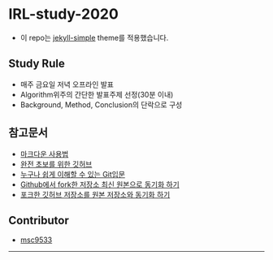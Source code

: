 # IRL-study-2020

- 이 repo는 [jekyll-simple](http://jekyllthemes.org/themes/jekyll-simple/) theme를 적용했습니다.

## Study Rule

- 매주 금요일 저녁 오프라인 발표
- Algorithm위주의 간단한 발표주제 선정(30분 이내)
- Background, Method, Conclusion의 단락으로 구성

## 참고문서

- [마크다운 사용법](https://gist.github.com/ihoneymon/652be052a0727ad59601)
- [완전 초보를 위한 깃허브](https://nolboo.kim/blog/2013/10/06/github-for-beginner/)
- [누구나 쉽게 이해할 수 있는 Git입문](https://backlog.com/git-tutorial/kr/)
- [Github에서 fork한 저장소 최신 원본으로 동기화 하기](https://lifove.tistory.com/54)
- [포크한 깃허브 저장소를 원본 저장소와 동기화 하기](https://hyunjun19.github.io/2018/03/09/github-fork-syncing/)

## Contributor

- [msc9533](https://github.com/msc9533)

---

